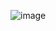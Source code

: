 ![image](https://user-images.githubusercontent.com/38541241/112452595-16419500-8d57-11eb-89bc-6be25adff05a.png)
